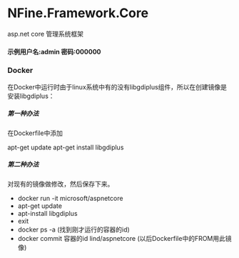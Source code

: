 # NFine.Framework.Core
asp.net core 管理系统框架
#### 示例用户名:admin 密码:000000

### Docker 
在Docker中运行时由于linux系统中有的没有libgdiplus组件，所以在创建镜像是安装libgdiplus：
##### 第一种办法
在Dockerfile中添加

apt-get update
apt-get install libgdiplus


##### 第二种办法
对现有的镜像做修改，然后保存下来。
 - docker run -it microsoft/aspnetcore
 - apt-get update
 - apt-install libgdiplus
 - exit
 - docker ps -a (找到刚才运行的容器的id)
 - docker commit 容器的id lind/aspnetcore (以后Dockerfile中的FROM用此镜像)



